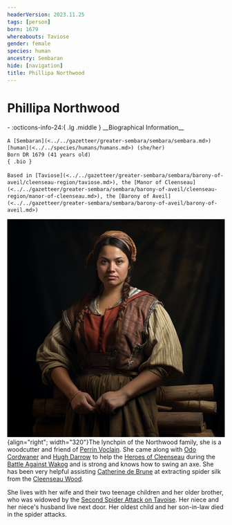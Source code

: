 ```yaml
---
headerVersion: 2023.11.25
tags: [person]
born: 1679
whereabouts: Taviose
gender: female
species: human
ancestry: Sembaran
hide: [navigation]
title: Phillipa Northwood
---
```

# Phillipa Northwood
<div class="grid cards ext-narrow-margin ext-one-column" markdown>
- :octicons-info-24:{ .lg .middle } __Biographical Information__

    A [Sembaran](<../../gazetteer/greater-sembara/sembara/sembara.md>) [human](<../../species/humans/humans.md>) (she/her)  
    Born DR 1679 (41 years old)  
    { .bio }

    Based in [Taviose](<../../gazetteer/greater-sembara/sembara/barony-of-aveil/cleenseau-region/taviose.md>), the [Manor of Cleenseau](<../../gazetteer/greater-sembara/sembara/barony-of-aveil/cleenseau-region/manor-of-cleenseau.md>), the [Barony of Aveil](<../../gazetteer/greater-sembara/sembara/barony-of-aveil/barony-of-aveil.md>)
</div>


![Phillipa Northwood](../../assets/phillipa-northwood.png){align="right"; width="320"}The lynchpin of the Northwood family, she is a woodcutter and friend of [Perrin Voclain](<./perrin-voclain.md>). She came along with [Odo Cordwaner](<./odo-cordwaner.md>) and [Hugh Darrow](<./hugh-darrow.md>) to help the [Heroes of Cleenseau](<../pcs/cleenseau/heroes-of-cleenseau.md>) during the [Battle Against Wakog](<../../events/1700s/1719/12/battle-against-wakog.md>) and is strong and knows how to swing an axe. She has been very helpful assisting [Catherine de Brune](<./catherine-de-brune.md>) at extracting spider silk from the [Cleenseau Wood](<../../gazetteer/greater-sembara/sembara/barony-of-aveil/cleenseau-region/cleenseau-wood.md>).

She lives with her wife and their two teenage children and her older brother, who was widowed by the [Second Spider Attack on Tavoise](<../../events/1700s/1719/10/second-spider-attack-on-tavoise.md>). Her niece and her niece's husband live next door. Her oldest child and her son-in-law died in the spider attacks. 